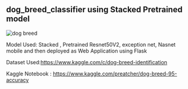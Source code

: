 ## dog_breed_classifier using Stacked Pretrained model 
![dog breed ](https://user-images.githubusercontent.com/61107453/132953478-ad8eaa96-86de-4057-822e-dd8bedb7f781.gif)

Model Used: Stacked , Pretrained Resnet50V2, exception net, Nasnet mobile  and then deployed as Web Application using Flask 

Dataset Used:https://www.kaggle.com/c/dog-breed-identification

Kaggle Notebook : https://www.kaggle.com/preatcher/dog-breed-95-accuracy
